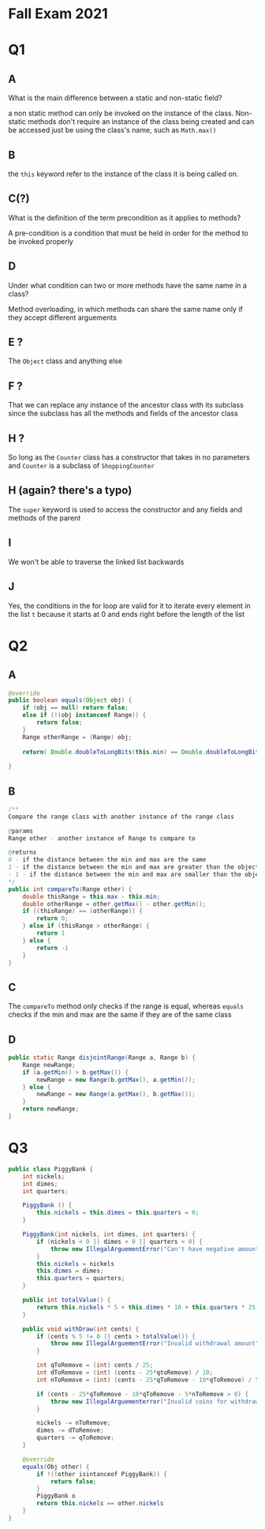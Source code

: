 # Fall Exam 2021

# Q1
## A
What is the main difference between a static and non-static field?

a non static method can only be invoked on the instance of the class. Non-static methods don't require an instance of the class being created and can be accessed just be using the class's name, such as `Math.max()`

## B
the `this` keyword refer to the instance of the class it is being called on.

## C(?)
What is the definition of the term precondition as it applies to methods?

A pre-condition is a condition that must be held in order for the method to be invoked properly

## D
Under what condition can two or more methods have the same name in a class?

Method overloading, in which methods can share the same name only if they accept different arguements

## E ?
The `Object` class and anything else

## F ?
That we can replace any instance of the ancestor class with its subclass since the subclass has all the methods and fields of the ancestor class

## H ?
So long as the `Counter` class has a constructor that takes in no parameters and `Counter` is a subclass of  `ShoppingCounter`

## H (again? there's a typo)
The `super` keyword is used to access the constructor and any fields and methods of the parent

## I
We won't be able to traverse the linked list backwards

## J
Yes, the conditions in the for loop are valid for it to iterate every element in the list `t` because it starts at 0 and ends right before the length of the list

# Q2

## A
```java
@override
public boolean equals(Object obj) {
	if (obj == null) return false;
	else if (!(obj instanceof Range)) {
		return false;
	}
	Range otherRange = (Range) obj;
	
	return( Double.doubleToLongBits(this.min) == Double.doubleToLongBits(otherRange.getMin())) && (Double.toLongBits(this.max) == Double.toLongBits(otherRange.getMax()));
	
}
```
## B
```java
/**
Compare the range class with another instance of the range class

@params
Range other - another instance of Range to compare to

@returns
0 - if the distance between the min and max are the same
1 - if the distance between the min and max are greater than the object being compared to
- 1 - if the distance between the min and max are smaller than the object being compared to 
*/
public int compareTo(Range other) {
	double thisRange = this.max - this.min;
	double otherRange = other.getMax() - other.getMin();
	if ((thisRange) == (otherRange)) {
		return 0;
	} else if (thisRange > otherRange) {
		return 1
	} else {
		return -1
	}
}
```
## C
The `compareTo` method only checks if the range is equal, whereas `equals` checks if the min and max are the same if they are of the same class

## D
```java
public static Range disjointRange(Range a, Range b) {
	Range newRange;
	if (a.getMin() > b.getMax()) {
		newRange = new Range(b.getMax(), a.getMin());
	} else {
		newRange = new Range(a.getMax(), b.getMax());
	}
	return newRange;
}
```

# Q3
```java
public class PiggyBank {
	int nickels;
	int dimes;
	int quarters;

	PiggyBank () {
		this.nickels = this.dimes = this.quarters = 0;
	}

	PiggyBank(int nickels, int dimes, int quarters) {
		if (nickels < 0 || dimes < 0 || quarters < 0) {
			throw new IllegalArguementError("Can't have negative amounts of coins")
		}
		this.nickels = nickels
		this.dimes = dimes;
		this.quarters = quarters;
	}

	public int totalValue() {
		return this.nickels * 5 + this.dimes * 10 + this.quarters * 25;
	}

	public void withDraw(int cents) {
		if (cents % 5 != 0 || cents > totalValue()) {
			throw new IllegalArguementError("Invalid withdrawal amount")
		}

		int qToRemove = (int) cents / 25;
		int dToRemove = (int) (cents - 25*qtoRemove) / 10;
		int nToRemove = (int) (cents - 25*qToRemove - 10*qToRemove) / 5;

		if (cents - 25*qToRemove - 10*qToRemove - 5*nToRemove > 0) {
			throw new IllegalArguementerror("Invalid coins for withdrawal");
		}

		nickels -= nToRemove;
		dimes -= dToRemove;
		quarters -= qToRemove;
	}

	@override
	equals(Obj other) {
		if !((other isintanceof PiggyBank)) {
			return false;
		}
		PiggyBank o
		return this.nickels == other.nickels		
	}
}
```